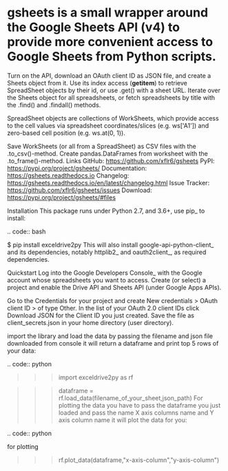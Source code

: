# gsheets is a small wrapper around the Google Sheets API (v4) to provide more convenient access to Google Sheets from Python scripts.

Turn on the API, download an OAuth client ID as JSON file, and create a Sheets object from it. Use its index access (__getitem__) to retrieve SpreadSheet objects by their id, or use .get() with a sheet URL. Iterate over the Sheets object for all spreadsheets, or fetch spreadsheets by title with the .find() and .findall() methods.

SpreadSheet objects are collections of WorkSheets, which provide access to the cell values via spreadsheet coordinates/slices (e.g. ws['A1']) and zero-based cell position (e.g. ws.at(0, 1)).

Save WorkSheets (or all from a SpreadSheet) as CSV files with the .to_csv()-method. Create pandas.DataFrames from worksheet with the .to_frame()-method.
Links
GitHub: https://github.com/xflr6/gsheets
PyPI: https://pypi.org/project/gsheets/
Documentation: https://gsheets.readthedocs.io
Changelog: https://gsheets.readthedocs.io/en/latest/changelog.html
Issue Tracker: https://github.com/xflr6/gsheets/issues
Download: https://pypi.org/project/gsheets/#files

Installation
This package runs under Python 2.7, and 3.6+, use pip_ to install:

.. code:: bash

$ pip install exceldrive2py
This will also install google-api-python-client_ and its dependencies, notably httplib2_ and oauth2client_, as required dependencies.

Quickstart
Log into the Google Developers Console_ with the Google account whose spreadsheets you want to access. Create (or select) a project and enable the Drive API and Sheets API (under Google Apps APIs).

Go to the Credentials for your project and create New credentials > OAuth client ID > of type Other. In the list of your OAuth 2.0 client IDs click Download JSON for the Client ID you just created. Save the file as client_secrets.json in your home directory (user directory).

import the library and load the data by passing the filename and json file downloaded from console it will return a dataframe and print top 5 rows of your data:

.. code:: python

>>> import exceldrive2py as rf

>>> dataframe = rf.load_data(filename_of_your_sheet,json_path)
For plotting the data you have to pass the dataframe you just loaded and pass the name X axis columns name and Y axis column name it will plot the data for you:

.. code:: python

for plotting
>>> rf.plot_data(dataframe,"x-axis-column","y-axis-column")
